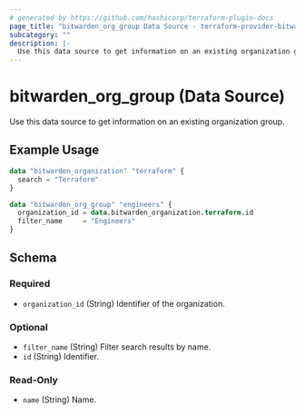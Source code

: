 ```yaml
---
# generated by https://github.com/hashicorp/terraform-plugin-docs
page_title: "bitwarden_org_group Data Source - terraform-provider-bitwarden"
subcategory: ""
description: |-
  Use this data source to get information on an existing organization group.
---
```


# bitwarden_org_group (Data Source)

Use this data source to get information on an existing organization group.

## Example Usage

```terraform
data "bitwarden_organization" "terraform" {
  search = "Terraform"
}

data "bitwarden_org_group" "engineers" {
  organization_id = data.bitwarden_organization.terraform.id
  filter_name     = "Engineers"
}
```

<!-- schema generated by tfplugindocs -->
## Schema

### Required

- `organization_id` (String) Identifier of the organization.

### Optional

- `filter_name` (String) Filter search results by name.
- `id` (String) Identifier.

### Read-Only

- `name` (String) Name.

